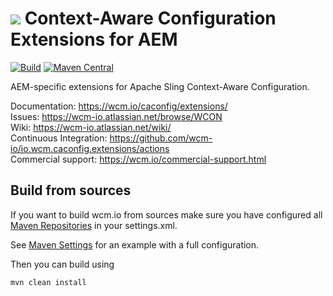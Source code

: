 <img src="https://wcm.io/images/favicon-16@2x.png"/> Context-Aware Configuration Extensions for AEM
======
[![Build](https://github.com/wcm-io/io.wcm.caconfig.extensions/workflows/Build/badge.svg?branch=develop)](https://github.com/wcm-io/io.wcm.caconfig.extensions/actions?query=workflow%3ABuild+branch%3Adevelop)
[![Maven Central](https://maven-badges.herokuapp.com/maven-central/io.wcm/io.wcm.caconfig.extensions/badge.svg)](https://maven-badges.herokuapp.com/maven-central/io.wcm/io.wcm.caconfig.extensions)

AEM-specific extensions for Apache Sling Context-Aware Configuration.

Documentation: https://wcm.io/caconfig/extensions/<br/>
Issues: https://wcm-io.atlassian.net/browse/WCON<br/>
Wiki: https://wcm-io.atlassian.net/wiki/<br/>
Continuous Integration: https://github.com/wcm-io/io.wcm.caconfig.extensions/actions<br/>
Commercial support: https://wcm.io/commercial-support.html


## Build from sources

If you want to build wcm.io from sources make sure you have configured all [Maven Repositories](https://wcm.io/maven.html) in your settings.xml.

See [Maven Settings](https://github.com/wcm-io/io.wcm.caconfig.extensions/blob/develop/.maven-settings.xml) for an example with a full configuration.

Then you can build using

```
mvn clean install
```
